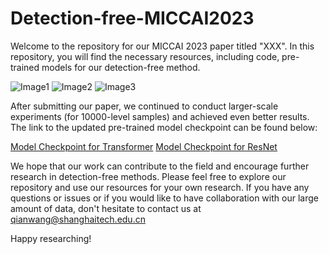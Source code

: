 # Detection-free-MICCAI2023
Welcome to the repository for our MICCAI 2023 paper titled "XXX". In this repository, you will find the necessary resources, including code, pre-trained models for our detection-free method.

![Image1](./image1.png)
![Image2](./image2.png)
![Image3](./image3.png)

After submitting our paper, we continued to conduct larger-scale experiments (for 10000-level samples) and achieved even better results. The link to the updated pre-trained model checkpoint can be found below:

[Model Checkpoint for Transformer](https://link-to-checkpoint.com)
[Model Checkpoint for ResNet](https://link-to-checkpoint.com)

We hope that our work can contribute to the field and encourage further research in detection-free methods. Please feel free to explore our repository and use our resources for your own research. If you have any questions or issues or if you would like to have collaboration with our large amount of data, don't hesitate to contact us at qianwang@shanghaitech.edu.cn

Happy researching!
